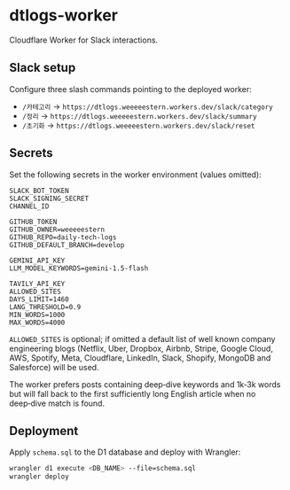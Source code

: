 # dtlogs-worker

Cloudflare Worker for Slack interactions.

## Slack setup

Configure three slash commands pointing to the deployed worker:

- `/카테고리` → `https://dtlogs.weeeeestern.workers.dev/slack/category`
- `/정리` → `https://dtlogs.weeeeestern.workers.dev/slack/summary`
- `/초기화` → `https://dtlogs.weeeeestern.workers.dev/slack/reset`

## Secrets

Set the following secrets in the worker environment (values omitted):

```
SLACK_BOT_TOKEN
SLACK_SIGNING_SECRET
CHANNEL_ID

GITHUB_TOKEN
GITHUB_OWNER=weeeeestern
GITHUB_REPO=daily-tech-logs
GITHUB_DEFAULT_BRANCH=develop

GEMINI_API_KEY
LLM_MODEL_KEYWORDS=gemini-1.5-flash

TAVILY_API_KEY
ALLOWED_SITES
DAYS_LIMIT=1460
LANG_THRESHOLD=0.9
MIN_WORDS=1000
MAX_WORDS=4000
```

`ALLOWED_SITES` is optional; if omitted a default list of well known
company engineering blogs (Netflix, Uber, Dropbox, Airbnb, Stripe,
Google Cloud, AWS, Spotify, Meta, Cloudflare, LinkedIn, Slack, Shopify,
MongoDB and Salesforce) will be used.

The worker prefers posts containing deep‑dive keywords and 1k‑3k words
but will fall back to the first sufficiently long English article when
no deep‑dive match is found.

## Deployment

Apply `schema.sql` to the D1 database and deploy with Wrangler:

```bash
wrangler d1 execute <DB_NAME> --file=schema.sql
wrangler deploy
```
